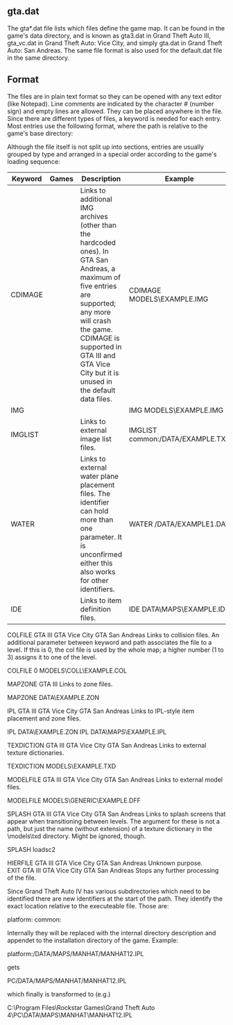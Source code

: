## gta.dat

The gta*.dat file lists which files define the game map. It can be found in the game's data directory, and is known as gta3.dat in Grand Theft Auto III, gta_vc.dat in Grand Theft Auto: Vice City, and simply gta.dat in Grand Theft Auto: San Andreas. The same file format is also used for the default.dat file in the same directory.

## Format
The files are in plain text format so they can be opened with any text editor (like Notepad). Line comments are indicated by the character # (number sign) and empty lines are allowed. They can be placed anywhere in the file. Since there are different types of files, a keyword is needed for each entry. Most entries use the following format, where the path is relative to the game's base directory:

<keyword> <path>

Although the file itself is not split up into sections, entries are usually grouped by type and arranged in a special order according to the game's loading sequence:

Keyword | Games | Description | Example
------- | ----- | ----------- | -------
CDIMAGE | <img src="http://aux.iconspalace.com/uploads/gta-iii-icon-128.png" width="16" height= "16"><img src="https://steamuserimages-a.akamaihd.net/ugc/884253767815809101/E12B2FBA58134B56A8B7D046F5109390D1C06F2C/" width="16" height= "16"> | Links to additional IMG archives (other than the hardcoded ones). In GTA San Andreas, a maximum of five entries are supported; any more will crash the game. CDIMAGE is supported in GTA III and GTA Vice City but it is unused in the default data files. | CDIMAGE MODELS\EXAMPLE.IMG
IMG | <img src="https://www.gtainside.com/downloads/picr/2017-08/1503174392_gta_sa.jpg" width="16" height= "16"><img src="http://files.softicons.com/download/game-icons/gta-iv-icons-by-th3-prophetman/ico/IV.ico" width="16" height= "16"> | | IMG MODELS\EXAMPLE.IMG
IMGLIST | <img src="http://files.softicons.com/download/game-icons/gta-iv-icons-by-th3-prophetman/ico/IV.ico" width="16" height= "16"> | Links to external image list files. | IMGLIST common:/DATA/EXAMPLE.TXT
WATER | <img src="http://files.softicons.com/download/game-icons/gta-iv-icons-by-th3-prophetman/ico/IV.ico" width="16" height= "16"> | Links to external water plane placement files. The identifier can hold more than one parameter. It is unconfirmed either this also works for other identifiers. | WATER /DATA/EXAMPLE1.DAT
IDE | <img src="http://aux.iconspalace.com/uploads/gta-iii-icon-128.png" width="16" height= "16"><img src="https://steamuserimages-a.akamaihd.net/ugc/884253767815809101/E12B2FBA58134B56A8B7D046F5109390D1C06F2C/" width="16" height= "16"><img src="https://www.gtainside.com/downloads/picr/2017-08/1503174392_gta_sa.jpg" width="16" height= "16"><img src="http://files.softicons.com/download/game-icons/gta-iv-icons-by-th3-prophetman/ico/IV.ico" width="16" height= "16"> | Links to item definition files. | IDE DATA\MAPS\EXAMPLE.IDE

COLFILE 	GTA III GTA Vice City GTA San Andreas 	Links to collision files. An additional parameter between keyword and path associates the file to a level. If this is 0, the col file is used by the whole map; a higher number (1 to 3) assigns it to one of the level. 	

COLFILE 0 MODELS\COLL\EXAMPLE.COL

MAPZONE 	GTA III 	Links to zone files. 	

MAPZONE DATA\EXAMPLE.ZON

IPL 	GTA III GTA Vice City GTA San Andreas 	Links to IPL-style item placement and zone files. 	

IPL DATA\EXAMPLE.ZON
IPL DATA\MAPS\EXAMPLE.IPL

TEXDICTION 	GTA III GTA Vice City GTA San Andreas 	Links to external texture dictionaries. 	

TEXDICTION MODELS\EXAMPLE.TXD

MODELFILE 	GTA III GTA Vice City GTA San Andreas 	Links to external model files. 	

MODELFILE MODELS\GENERIC\EXAMPLE.DFF

SPLASH 	GTA III GTA Vice City GTA San Andreas 	Links to splash screens that appear when transitioning between levels. The argument for these is not a path, but just the name (without extension) of a texture dictionary in the \models\txd directory. Might be ignored, though. 	

SPLASH loadsc2

HIERFILE 	GTA III GTA Vice City GTA San Andreas 	Unknown purpose. 	
EXIT 	GTA III GTA Vice City GTA San Andreas 	Stops any further processing of the file. 	

Since Grand Theft Auto IV has various subdirectories which need to be identified there are new identifiers at the start of the path. They identify the exact location relative to the executeable file. Those are:

platform:
common:

Internally they will be replaced with the internal directory description and appendet to the installation directory of the game. Example:

platform:/DATA/MAPS/MANHAT/MANHAT12.IPL 

gets

PC/DATA/MAPS/MANHAT/MANHAT12.IPL 

which finally is transformed to (e.g.)

C:\Program Files\Rockstar Games\Grand Theft Auto 4\PC\DATA\MAPS\MANHAT\MANHAT12.IPL
